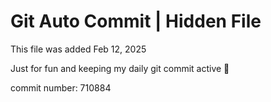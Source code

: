 # Git Auto Commit | Hidden File

This file was added Feb 12, 2025

Just for fun and keeping my daily git commit active 🤪

commit number: 710884
